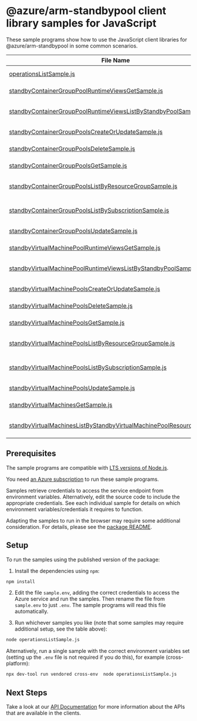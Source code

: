 # @azure/arm-standbypool client library samples for JavaScript

These sample programs show how to use the JavaScript client libraries for @azure/arm-standbypool in some common scenarios.

| **File Name**                                                                                                                                 | **Description**                                                                                                                                                                              |
| --------------------------------------------------------------------------------------------------------------------------------------------- | -------------------------------------------------------------------------------------------------------------------------------------------------------------------------------------------- |
| [operationsListSample.js][operationslistsample]                                                                                               | list the operations for the provider x-ms-original-file: 2025-03-01/Operations_List.json                                                                                                     |
| [standbyContainerGroupPoolRuntimeViewsGetSample.js][standbycontainergrouppoolruntimeviewsgetsample]                                           | get a StandbyContainerGroupPoolRuntimeViewResource x-ms-original-file: 2025-03-01/StandbyContainerGroupPoolRuntimeViews_Get.json                                                             |
| [standbyContainerGroupPoolRuntimeViewsListByStandbyPoolSample.js][standbycontainergrouppoolruntimeviewslistbystandbypoolsample]               | list StandbyContainerGroupPoolRuntimeViewResource resources by StandbyContainerGroupPoolResource x-ms-original-file: 2025-03-01/StandbyContainerGroupPoolRuntimeViews_ListByStandbyPool.json |
| [standbyContainerGroupPoolsCreateOrUpdateSample.js][standbycontainergrouppoolscreateorupdatesample]                                           | create a StandbyContainerGroupPoolResource x-ms-original-file: 2025-03-01/StandbyContainerGroupPools_CreateOrUpdate.json                                                                     |
| [standbyContainerGroupPoolsDeleteSample.js][standbycontainergrouppoolsdeletesample]                                                           | delete a StandbyContainerGroupPoolResource x-ms-original-file: 2025-03-01/StandbyContainerGroupPools_Delete.json                                                                             |
| [standbyContainerGroupPoolsGetSample.js][standbycontainergrouppoolsgetsample]                                                                 | get a StandbyContainerGroupPoolResource x-ms-original-file: 2025-03-01/StandbyContainerGroupPools_Get.json                                                                                   |
| [standbyContainerGroupPoolsListByResourceGroupSample.js][standbycontainergrouppoolslistbyresourcegroupsample]                                 | list StandbyContainerGroupPoolResource resources by resource group x-ms-original-file: 2025-03-01/StandbyContainerGroupPools_ListByResourceGroup.json                                        |
| [standbyContainerGroupPoolsListBySubscriptionSample.js][standbycontainergrouppoolslistbysubscriptionsample]                                   | list StandbyContainerGroupPoolResource resources by subscription ID x-ms-original-file: 2025-03-01/StandbyContainerGroupPools_ListBySubscription.json                                        |
| [standbyContainerGroupPoolsUpdateSample.js][standbycontainergrouppoolsupdatesample]                                                           | update a StandbyContainerGroupPoolResource x-ms-original-file: 2025-03-01/StandbyContainerGroupPools_Update.json                                                                             |
| [standbyVirtualMachinePoolRuntimeViewsGetSample.js][standbyvirtualmachinepoolruntimeviewsgetsample]                                           | get a StandbyVirtualMachinePoolRuntimeViewResource x-ms-original-file: 2025-03-01/StandbyVirtualMachinePoolRuntimeViews_Get.json                                                             |
| [standbyVirtualMachinePoolRuntimeViewsListByStandbyPoolSample.js][standbyvirtualmachinepoolruntimeviewslistbystandbypoolsample]               | list StandbyVirtualMachinePoolRuntimeViewResource resources by StandbyVirtualMachinePoolResource x-ms-original-file: 2025-03-01/StandbyVirtualMachinePoolRuntimeViews_ListByStandbyPool.json |
| [standbyVirtualMachinePoolsCreateOrUpdateSample.js][standbyvirtualmachinepoolscreateorupdatesample]                                           | create a StandbyVirtualMachinePoolResource x-ms-original-file: 2025-03-01/StandbyVirtualMachinePools_CreateOrUpdate.json                                                                     |
| [standbyVirtualMachinePoolsDeleteSample.js][standbyvirtualmachinepoolsdeletesample]                                                           | delete a StandbyVirtualMachinePoolResource x-ms-original-file: 2025-03-01/StandbyVirtualMachinePools_Delete.json                                                                             |
| [standbyVirtualMachinePoolsGetSample.js][standbyvirtualmachinepoolsgetsample]                                                                 | get a StandbyVirtualMachinePoolResource x-ms-original-file: 2025-03-01/StandbyVirtualMachinePools_Get.json                                                                                   |
| [standbyVirtualMachinePoolsListByResourceGroupSample.js][standbyvirtualmachinepoolslistbyresourcegroupsample]                                 | list StandbyVirtualMachinePoolResource resources by resource group x-ms-original-file: 2025-03-01/StandbyVirtualMachinePools_ListByResourceGroup.json                                        |
| [standbyVirtualMachinePoolsListBySubscriptionSample.js][standbyvirtualmachinepoolslistbysubscriptionsample]                                   | list StandbyVirtualMachinePoolResource resources by subscription ID x-ms-original-file: 2025-03-01/StandbyVirtualMachinePools_ListBySubscription.json                                        |
| [standbyVirtualMachinePoolsUpdateSample.js][standbyvirtualmachinepoolsupdatesample]                                                           | update a StandbyVirtualMachinePoolResource x-ms-original-file: 2025-03-01/StandbyVirtualMachinePools_Update.json                                                                             |
| [standbyVirtualMachinesGetSample.js][standbyvirtualmachinesgetsample]                                                                         | get a StandbyVirtualMachineResource x-ms-original-file: 2025-03-01/StandbyVirtualMachines_Get.json                                                                                           |
| [standbyVirtualMachinesListByStandbyVirtualMachinePoolResourceSample.js][standbyvirtualmachineslistbystandbyvirtualmachinepoolresourcesample] | list StandbyVirtualMachineResource resources by StandbyVirtualMachinePoolResource x-ms-original-file: 2025-03-01/StandbyVirtualMachines_ListByStandbyVirtualMachinePoolResource.json         |

## Prerequisites

The sample programs are compatible with [LTS versions of Node.js](https://github.com/nodejs/release#release-schedule).

You need [an Azure subscription][freesub] to run these sample programs.

Samples retrieve credentials to access the service endpoint from environment variables. Alternatively, edit the source code to include the appropriate credentials. See each individual sample for details on which environment variables/credentials it requires to function.

Adapting the samples to run in the browser may require some additional consideration. For details, please see the [package README][package].

## Setup

To run the samples using the published version of the package:

1. Install the dependencies using `npm`:

```bash
npm install
```

2. Edit the file `sample.env`, adding the correct credentials to access the Azure service and run the samples. Then rename the file from `sample.env` to just `.env`. The sample programs will read this file automatically.

3. Run whichever samples you like (note that some samples may require additional setup, see the table above):

```bash
node operationsListSample.js
```

Alternatively, run a single sample with the correct environment variables set (setting up the `.env` file is not required if you do this), for example (cross-platform):

```bash
npx dev-tool run vendored cross-env  node operationsListSample.js
```

## Next Steps

Take a look at our [API Documentation][apiref] for more information about the APIs that are available in the clients.

[operationslistsample]: https://github.com/Azure/azure-sdk-for-js/blob/main/sdk/standbypool/arm-standbypool/samples/v1/javascript/operationsListSample.js
[standbycontainergrouppoolruntimeviewsgetsample]: https://github.com/Azure/azure-sdk-for-js/blob/main/sdk/standbypool/arm-standbypool/samples/v1/javascript/standbyContainerGroupPoolRuntimeViewsGetSample.js
[standbycontainergrouppoolruntimeviewslistbystandbypoolsample]: https://github.com/Azure/azure-sdk-for-js/blob/main/sdk/standbypool/arm-standbypool/samples/v1/javascript/standbyContainerGroupPoolRuntimeViewsListByStandbyPoolSample.js
[standbycontainergrouppoolscreateorupdatesample]: https://github.com/Azure/azure-sdk-for-js/blob/main/sdk/standbypool/arm-standbypool/samples/v1/javascript/standbyContainerGroupPoolsCreateOrUpdateSample.js
[standbycontainergrouppoolsdeletesample]: https://github.com/Azure/azure-sdk-for-js/blob/main/sdk/standbypool/arm-standbypool/samples/v1/javascript/standbyContainerGroupPoolsDeleteSample.js
[standbycontainergrouppoolsgetsample]: https://github.com/Azure/azure-sdk-for-js/blob/main/sdk/standbypool/arm-standbypool/samples/v1/javascript/standbyContainerGroupPoolsGetSample.js
[standbycontainergrouppoolslistbyresourcegroupsample]: https://github.com/Azure/azure-sdk-for-js/blob/main/sdk/standbypool/arm-standbypool/samples/v1/javascript/standbyContainerGroupPoolsListByResourceGroupSample.js
[standbycontainergrouppoolslistbysubscriptionsample]: https://github.com/Azure/azure-sdk-for-js/blob/main/sdk/standbypool/arm-standbypool/samples/v1/javascript/standbyContainerGroupPoolsListBySubscriptionSample.js
[standbycontainergrouppoolsupdatesample]: https://github.com/Azure/azure-sdk-for-js/blob/main/sdk/standbypool/arm-standbypool/samples/v1/javascript/standbyContainerGroupPoolsUpdateSample.js
[standbyvirtualmachinepoolruntimeviewsgetsample]: https://github.com/Azure/azure-sdk-for-js/blob/main/sdk/standbypool/arm-standbypool/samples/v1/javascript/standbyVirtualMachinePoolRuntimeViewsGetSample.js
[standbyvirtualmachinepoolruntimeviewslistbystandbypoolsample]: https://github.com/Azure/azure-sdk-for-js/blob/main/sdk/standbypool/arm-standbypool/samples/v1/javascript/standbyVirtualMachinePoolRuntimeViewsListByStandbyPoolSample.js
[standbyvirtualmachinepoolscreateorupdatesample]: https://github.com/Azure/azure-sdk-for-js/blob/main/sdk/standbypool/arm-standbypool/samples/v1/javascript/standbyVirtualMachinePoolsCreateOrUpdateSample.js
[standbyvirtualmachinepoolsdeletesample]: https://github.com/Azure/azure-sdk-for-js/blob/main/sdk/standbypool/arm-standbypool/samples/v1/javascript/standbyVirtualMachinePoolsDeleteSample.js
[standbyvirtualmachinepoolsgetsample]: https://github.com/Azure/azure-sdk-for-js/blob/main/sdk/standbypool/arm-standbypool/samples/v1/javascript/standbyVirtualMachinePoolsGetSample.js
[standbyvirtualmachinepoolslistbyresourcegroupsample]: https://github.com/Azure/azure-sdk-for-js/blob/main/sdk/standbypool/arm-standbypool/samples/v1/javascript/standbyVirtualMachinePoolsListByResourceGroupSample.js
[standbyvirtualmachinepoolslistbysubscriptionsample]: https://github.com/Azure/azure-sdk-for-js/blob/main/sdk/standbypool/arm-standbypool/samples/v1/javascript/standbyVirtualMachinePoolsListBySubscriptionSample.js
[standbyvirtualmachinepoolsupdatesample]: https://github.com/Azure/azure-sdk-for-js/blob/main/sdk/standbypool/arm-standbypool/samples/v1/javascript/standbyVirtualMachinePoolsUpdateSample.js
[standbyvirtualmachinesgetsample]: https://github.com/Azure/azure-sdk-for-js/blob/main/sdk/standbypool/arm-standbypool/samples/v1/javascript/standbyVirtualMachinesGetSample.js
[standbyvirtualmachineslistbystandbyvirtualmachinepoolresourcesample]: https://github.com/Azure/azure-sdk-for-js/blob/main/sdk/standbypool/arm-standbypool/samples/v1/javascript/standbyVirtualMachinesListByStandbyVirtualMachinePoolResourceSample.js
[apiref]: https://learn.microsoft.com/javascript/api/@azure/arm-standbypool?view=azure-node-preview
[freesub]: https://azure.microsoft.com/free/
[package]: https://github.com/Azure/azure-sdk-for-js/tree/main/sdk/standbypool/arm-standbypool/README.md
